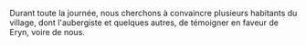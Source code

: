 Durant toute la journée, nous cherchons à convaincre plusieurs habitants du village, dont l'aubergiste et quelques autres, de témoigner en faveur de Eryn, voire de nous.